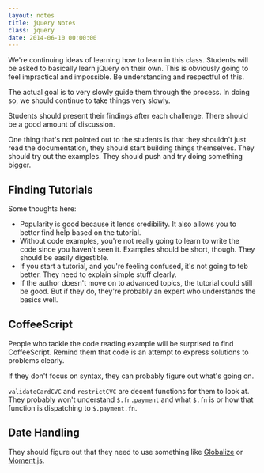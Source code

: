 ```yaml
---
layout: notes
title: jQuery Notes
class: jquery
date: 2014-06-10 00:00:00
---
```


We're continuing ideas of learning how to learn in this class. Students will be
asked to basically learn jQuery on their own. This is obviously going to feel
impractical and impossible. Be understanding and respectful of this.

The actual goal is to very slowly guide them through the process. In doing so,
we should continue to take things very slowly.

Students should present their findings after each challenge. There should be
a good amount of discussion.

One thing that's not pointed out to the students is that they shouldn't just
read the documentation, they should start building things themselves. They
should try out the examples. They should push and try doing something bigger.

## Finding Tutorials

Some thoughts here:

* Popularity is good because it lends credibility. It also allows you to better
  find help based on the tutorial.
* Without code examples, you're not really going to learn to write the code
  since you haven't seen it. Examples should be short, though. They should be
  easily digestible.
* If you start a tutorial, and you're feeling confused, it's not going to teb
  better. They need to explain simple stuff clearly.
* If the author doesn't move on to advanced topics, the tutorial could still be
  good. But if they do, they're probably an expert who understands the basics
  well.


## CoffeeScript

People who tackle the code reading example will be surprised to find
CoffeeScript. Remind them that code is an attempt to express solutions to
problems clearly.

If they don't focus on syntax, they can probably figure out what's going on.

`validateCardCVC` and `restrictCVC` are decent functions for them to look at.
They probably won't understand `$.fn.payment` and what `$.fn` is or how that
function is dispatching to `$.payment.fn`.

## Date Handling

They should figure out that they need to use something like
[Globalize][globalize] or [Moment.js][moment].

[globalize]: https://github.com/jquery/globalize
[moment]: https://github.com/moment/moment/
